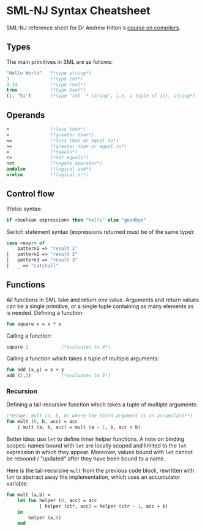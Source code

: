 # SML-NJ Syntax Cheatsheet

SML-NJ reference sheet for Dr Andrew Hilton's [course on compilers](https://adhilton.pratt.duke.edu/ece-553-compiler-construction).

## Types
The main primitives in SML are as follows:
```sml
"Hello World"   (*type string*)
3               (*type int*)
3.14            (*type real*)
true            (*type bool*)
(1, "hi")       (*type "int  * string", i.e. a tuple of int, string*)
```

## Operands
```sml
<               (*less than*)
>               (*greater than*)
<=              (*less than or equal to*)
>=              (*greater than or equal to*)
=               (*equals*)
<>              (*not equals*)
not             (*negate operator*)
andalso         (*logical and*)
orelse          (*logical or*)
```

## Control flow
If/else syntax:
```sml
if <boolean expression> then "hello" else "goodbye"
```
Switch statement syntax (expressions returned must be of the same type):
```sml
case <expr> of
    pattern1 => "result 1"
|   pattern2 => "result 2"
|   pattern3 => "result 3"
|   _ => "catchall"
```

## Functions
All functions in SML take and return one value. Arguments and return values can be a single primitive, or a single tuple containing as many elements as is needed.
Defining a function:
```sml
fun square x = x * x
```

Calling a function:
```sml
square 2            (*evaluates to 4*)
```

Calling a function which takes a tuple of multiple arguments:
```sml
fun add (x,y) = x + y
add (2,3)           (*evaluates to 5*)
```

### Recursion
Defining a tail-recursive function which takes a tuple of multiple arguments:
```sml
(*Usage: mult (a, b, 0) where the third argument is an accumulator*)
fun mult (0, b, acc) = acc
    | mult (a, b, acc) = mult (a - 1, b, acc + b)
```

Better idea: use `let` to define inner helper functions. A note on binding scopes: names bound with `let` are locally scoped and limited to the `let` expression in which they appear. Moreover, values bound with `let` cannot be rebound / "updated" after they have been bound to a name.

Here is the tail-recursive `mult` from the previous code block, rewritten with `let` to abstract away the implementation, which uses an accumulator variable:
```sml
fun mult (a,b) = 
    let fun helper (0, acc) = acc
            | helper (ctr, acc) = helper (ctr - 1, acc + b)
    in
        helper (a,0)
    end
```